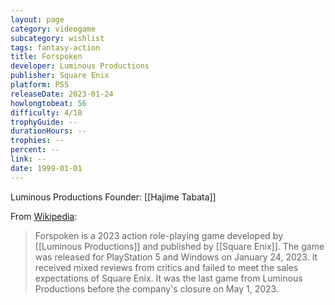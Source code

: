 ```yaml
---
layout: page
category: videogame
subcategory: wishlist
tags: fantasy-action
title: Forspoken
developer: Luminous Productions
publisher: Square Enix
platform: PS5
releaseDate: 2023-01-24
howlongtobeat: 56
difficulty: 4/10
trophyGuide: --
durationHours: --
trophies: --
percent: --
link: --
date: 1999-01-01
---
```


Luminous Productions Founder: [[Hajime Tabata]]

From [Wikipedia](https://en.wikipedia.org/wiki/Forspoken):

> Forspoken is a 2023 action role-playing game developed by [[Luminous Productions]] and published by [[Square Enix]]. The game was released for PlayStation 5 and Windows on January 24, 2023. It received mixed reviews from critics and failed to meet the sales expectations of Square Enix. It was the last game from Luminous Productions before the company's closure on May 1, 2023.
